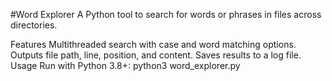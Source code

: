 #Word Explorer
A Python tool to search for words or phrases in files across directories.

Features
Multithreaded search with case and word matching options.
Outputs file path, line, position, and content.
Saves results to a log file.
Usage
Run with Python 3.8+:
python3 word_explorer.py
